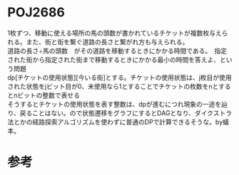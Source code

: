 # POJ2686
1枚ずつ、移動に使える場所の馬の頭数が書かれているチケットが複数枚与えられる。また、街と街を繋ぐ道路の長さと繋がれ方も与えられる。  
道路の長さ÷馬の頭数　がその道路を移動するときにかかる時間である。　指定された街から指定された街まで移動するときにかかる最小の時間を答えよ、という問題  
dp[チケットの使用状態][今いる街]とする。チケットの使用状態は、j枚目が使用された状態をjビット目が0、未使用なら1とすることでチケットの枚数をnとするとnビットの整数で表せる  
そうするとチケットの使用状態を表す整数は、dpが進むにつれ現象の一途を辿り、戻ることはない。ので状態遷移をグラフにするとDAGとなり、ダイクストラ法とかの経路探索アルゴリズムを使わずに普通のDPで計算できるそうな。by蟻本。  


# 参考
